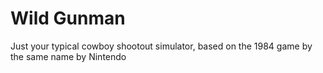 # Wild Gunman

Just your typical cowboy shootout simulator, based on the 1984 game by the same name by Nintendo
